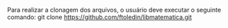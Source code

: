 Para realizar a clonagem dos arquivos, o usuário deve executar o seguinte comando: git clone https://github.com/ftoledin/libmatematica.git
